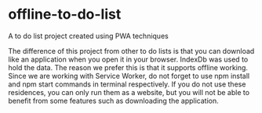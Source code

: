 # offline-to-do-list
A to do list project created using PWA techniques

The difference of this project from other to do lists is that you can download like an application when you open it in your browser. IndexDb was used to hold the data. The reason we prefer this is that it supports offline working. Since we are working with Service Worker, do not forget to use npm install and npm start commands in terminal respectively. If you do not use these residences, you can only run them as a website, but you will not be able to benefit from some features such as downloading the application.
